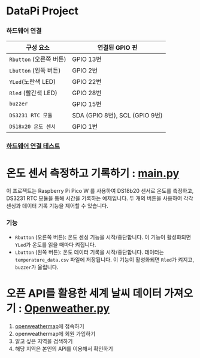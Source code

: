 # DataPi Project

### 하드웨어 연결 

| 구성 요소        | 연결된 GPIO 핀 |
|----------------|---------------|
| `Rbutton` (오른쪽 버튼) | GPIO 13번    |
| `Lbutton` (왼쪽 버튼)   | GPIO 2번     |
| `YLed`(노란색 LED)         | GPIO 22번    |
| `Rled` (빨간색 LED)         | GPIO 28번    |
| `buzzer`       | GPIO 15번    |
| `DS3231 RTC 모듈` | SDA (GPIO 8번), SCL (GPIO 9번) |
| `DS18x20 온도 센서` | GPIO 1번     |

### [하드웨어 연결 테스트](/simpletest/README.md)

# 온도 센서 측정하고 기록하기 : [main.py](/main.py) 

이 프로젝트는 Raspberry Pi Pico W 를 사용하여 DS18b20 센서로 온도를 측정하고, DS3231 RTC 모듈을 통해 시간을 기록하는 예제입니다. 두 개의 버튼을 사용하여 각각 센싱과 데이터 기록 기능을 제어할 수 있습니다.

### 기능
- `Rbutton` (오른쪽 버튼): 온도 센싱 기능을 시작/중단합니다. 이 기능이 활성화되면 `YLed`가 온도를 읽을 때마다 켜집니다.
- `Lbutton` (왼쪽 버튼): 온도 데이터 기록을 시작/중단합니다. 데이터는 `temperature_data.csv` 파일에 저장됩니다. 이 기능이 활성화되면 `Rled`가 켜지고, `buzzer`가 울립니다.


# 오픈 API를 활용한 세계 날씨 데이터 가져오기 : [Openweather.py](/Openweather.py)  

1. [openweathermap](https://openweathermap.org/)에 접속하기 
2. openweathermap에 회원 가입하기 
3. 알고 싶은 지역을 검색하기 
4. 해당 지역은 본인의 API를 이용해서 확인하기

